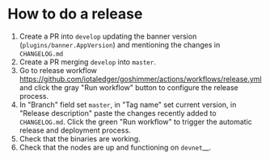 # How to do a release

1. Create a PR into `develop` updating the banner version (`plugins/banner.AppVersion`) and mentioning the changes in `CHANGELOG.md`
2. Create a PR merging `develop` into `master`.
3. Go to release workflow https://github.com/iotaledger/goshimmer/actions/workflows/release.yml and click the gray "Run workflow" button to configure the release process.
4. In "Branch" field set `master`, in "Tag name" set current version, in "Release description" paste the changes recently added to `CHANGELOG.md`. Click the green "Run workflow" to trigger the automatic release and deployment process.
5. Check that the binaries are working.
6. Check that the nodes are up and functioning on `devnet`__.